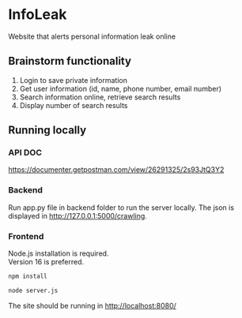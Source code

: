 # InfoLeak

Website that alerts personal information leak online

## Brainstorm functionality

1. Login to save private information  
2. Get user information (id, name, phone number, email number)
3. Search information online, retrieve search results
4. Display number of search results

## Running locally

### API DOC

<https://documenter.getpostman.com/view/26291325/2s93JtQ3Y2>  

### Backend

Run app.py file in backend folder to run the server locally.
The json is displayed in <http://127.0.0.1:5000/crawling>.

### Frontend

Node.js installation is required.  
Version 16 is preferred.  

```sh
npm install
```

```sh
node server.js
```

The site should be running in <http://localhost:8080/>
